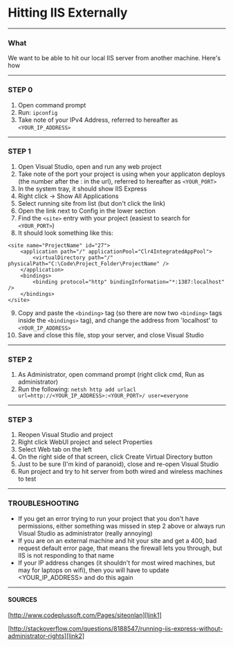 # Hitting IIS Externally

---

### What

We want to be able to hit our local IIS server from another machine. Here's how

---

### STEP 0

1. Open command prompt
2. Run: `ipconfig`
3. Take note of your IPv4 Address, referred to hereafter as `<YOUR_IP_ADDRESS>`

---

### STEP 1

1. Open Visual Studio, open and run any web project
2. Take note of the port your project is using when your applicaton deploys (the number after the : in the url), referred to hereafter as `<YOUR_PORT>`
3. In the system tray, it should show IIS Express
4. Right click -> Show All Applications
5. Select running site from list (but don't click the link)
6. Open the link next to Config in the lower section
7. Find the `<site>` entry with your project (easiest to search for `<YOUR_PORT>`)
8. It should look something like this:

```
<site name="ProjectName" id="27">
    <application path="/" applicationPool="Clr4IntegratedAppPool">
        <virtualDirectory path="/" physicalPath="C:\Code\Project_Folder\ProjectName" />
    </application>
    <bindings>
        <binding protocol="http" bindingInformation="*:1387:localhost" />
    </bindings>
</site>
```

9. Copy and paste the `<binding>` tag (so there are now two `<binding>` tags inside the `<bindings>` tag), and change the address from 'localhost' to `<YOUR_IP_ADDRESS>`
10. Save and close this file, stop your server, and close Visual Studio

---

### STEP 2 

1. As Administrator, open command prompt (right click cmd, Run as administrator)
2. Run the following: `netsh http add urlacl url=http://<YOUR_IP_ADDRESS>:<YOUR_PORT>/ user=everyone`

---

### STEP 3 

1. Reopen Visual Studio and project
2. Right click WebUI project and select Properties
3. Select Web tab on the left
4. On the right side of that screen, click Create Virtual Directory button
5. Just to be sure (I'm kind of paranoid), close and re-open Visual Studio
6. Run project and try to hit server from both wired and wireless machines to test

---

### TROUBLESHOOTING

* If you get an error trying to run your project that you don't have permissions, either something was missed in step 2 above or always run Visual Studio as administrator (really annoying)
* If you are on an external machine and hit your site and get a 400, bad request default error page, that means the firewall lets you through, but IIS is not responding to that name
* If your IP address changes (it shouldn't for most wired machines, but may for laptops on wifi), then you will have to update <YOUR_IP_ADDRESS> and do this again

---

#### SOURCES

[http://www.codeplussoft.com/Pages/siteonlan][link1]

[http://stackoverflow.com/questions/8188547/running-iis-express-without-administrator-rights][link2]

[link1]: http://www.codeplussoft.com/Pages/siteonlan
[link2]: http://stackoverflow.com/questions/8188547/running-iis-express-without-administrator-rights